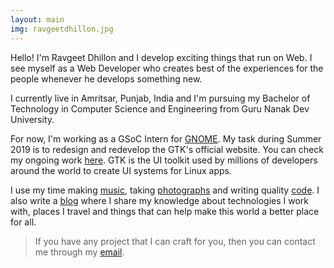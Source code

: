 ```yaml
---
layout: main
img: ravgeetdhillon.jpg
---
```

Hello! I'm Ravgeet Dhillon and I develop exciting things that run on Web. I see myself as a Web Developer who creates best of the experiences for the people whenever he develops something new.

I currently live in Amritsar, Punjab, India and I'm pursuing my Bachelor of Technology in Computer Science and Engineering from Guru Nanak Dev University.

For now, I'm working as a GSoC Intern for [GNOME][gnome]. My task during Summer 2019 is to redesign and redevelop the GTK's official website. You can check my ongoing work [here][gtk]. GTK is the UI toolkit used by millions of developers around the world to create UI systems for Linux apps.

I use my time making [music][youtube], taking [photographs][gallery] and writing quality [code][github]. I also write a [blog][blog] where I share my knowledge about technologies I work with, places I travel and things that can help make this world a better place for all.

> If you have any project that I can craft for you, then you can contact me through my [email][email].

[email]: mailto:ravgeetdhillon@gmail.com
[gtk]: https://ravgeetdhillon.pages.gitlab.gnome.org/gtk-web/
[github]: https://github.com/ravgeetdhillon/
[gallery]: /gallery/
[youtube]: https://www.youtube.com/channel/UCZCpcL0_eKe5uANKKfKkUJw
[blog]: /blog/
[gnome]: https://gnome.org